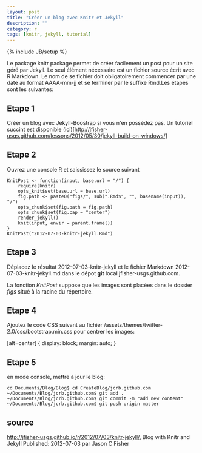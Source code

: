 ```yaml
---
layout: post
title: "Créer un blog avec Knitr et Jekyll"
description: ""
category: r
tags: [knitr, jekyll, tutorial]
---
```

{% include JB/setup %}

Le package knitr package permet de créer facilement un post pour un site géré par Jekyll. Le seul élément nécessaire est un fichier source écrit avec R Markdown.
Le nom de se fichier doit obligatoirement commencer par une date au format AAAA-mm-jj et se terminer par le suffixe Rmd.Les étapes sont les suivantes:

Etape 1
-------
Créer un blog avec Jekyll-Boostrap si vous n'en possédez pas. Un tutoriel succint est disponible (ici)[http://jfisher-usgs.github.com/lessons/2012/05/30/jekyll-build-on-windows/]

Etape 2
-------

Ouvrez une console R et saississez le source suivant
```
KnitPost <- function(input, base.url = "/") {
    require(knitr)
    opts_knit$set(base.url = base.url)
    fig.path <- paste0("figs/", sub(".Rmd$", "", basename(input)), "/")
    opts_chunk$set(fig.path = fig.path)
    opts_chunk$set(fig.cap = "center")
    render_jekyll()
    knit(input, envir = parent.frame())
}
KnitPost("2012-07-03-knitr-jekyll.Rmd")
```

Etape 3
--------

Déplacez le résultat 2012-07-03-knitr-jekyll et le fichier Markdown 2012-07-03-knitr-jekyll.md dans le dépot **git** local jfisher-usgs.github.com.

La fonction *KnitPost* suppose que les images sont placées dans le dossier *figs* situé à la racine du répertoire.

Etape 4
--------

Ajoutez le code CSS suivant au fichier /assets/themes/twitter-2.0/css/bootstrap.min.css pour centrer les images:

[alt=center] {
  display: block;
  margin: auto;
}

Etape 5
-------
en mode console, mettre à jour le blog:
```
cd Documents/Blog/Blog$ cd CreateBlog/jcrb.github.com
~/Documents/Blog/jcrb.github.com$ git add .
~/Documents/Blog/jcrb.github.com$ git commit -m "add new content"
~/Documents/Blog/jcrb.github.com$ git push origin master
```

source
------
http://jfisher-usgs.github.io/r/2012/07/03/knitr-jekyll/, Blog with Knitr and Jekyll
Published: 2012-07-03 par Jason C Fisher


